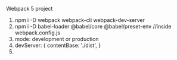 Webpack 5 project

1. npm i -D webpack webpack-cli webpack-dev-server
2. npm i -D babel-loader @babel/core @babel/preset-env
//inside webpack.config.js
3. mode: development or production
4. devServer: {
    contentBase: './dist',
}
5. 
